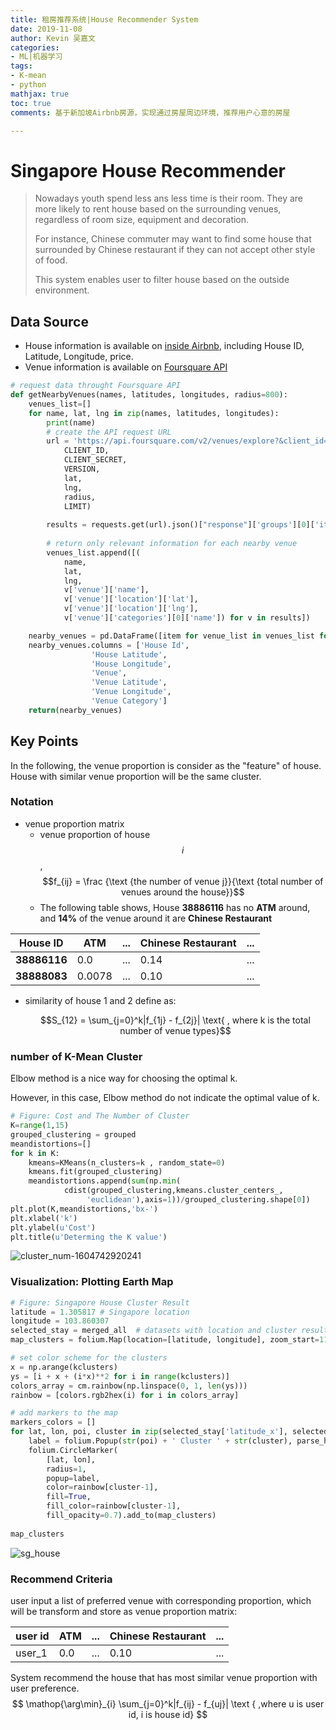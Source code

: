 ```yaml
---
title: 租房推荐系统|House Recommender System
date: 2019-11-08
author: Kevin 吴嘉文
categories:
- ML|机器学习
tags:
- K-mean
- python
mathjax: true
toc: true
comments: 基于新加坡Airbnb房源，实现通过房屋周边环境，推荐用户心意的房屋

---
```



# Singapore House Recommender


> Nowadays youth spend less ans less time is their room. They are more likely to rent house based on the surrounding venues, regardless of room size, equipment and decoration.
>
> For instance, Chinese commuter may want to find some house that surrounded by Chinese restaurant if they can not accept other style of food.
>
> This system enables user to filter house based on the outside environment.

<!--more-->

## Data Source

+ House information is available on [inside Airbnb](http://insideairbnb.com/), including House ID, Latitude, Longitude, price.
+ Venue information is available on [Foursquare API](https://developer.foursquare.com/) 

```python
# request data throught Foursquare API
def getNearbyVenues(names, latitudes, longitudes, radius=800):    
    venues_list=[]
    for name, lat, lng in zip(names, latitudes, longitudes):
        print(name)
        # create the API request URL
        url = 'https://api.foursquare.com/v2/venues/explore?&client_id={}&client_secret={}&v={}&ll={},{}&radius={}&limit={}'.format(
            CLIENT_ID, 
            CLIENT_SECRET, 
            VERSION, 
            lat, 
            lng, 
            radius, 
            LIMIT)
            
        results = requests.get(url).json()["response"]['groups'][0]['items']
        
        # return only relevant information for each nearby venue
        venues_list.append([(
            name, 
            lat, 
            lng, 
            v['venue']['name'], 
            v['venue']['location']['lat'], 
            v['venue']['location']['lng'],  
            v['venue']['categories'][0]['name']) for v in results])

    nearby_venues = pd.DataFrame([item for venue_list in venues_list for item in venue_list])
    nearby_venues.columns = ['House Id', 
                  'House Latitude', 
                  'House Longitude', 
                  'Venue', 
                  'Venue Latitude', 
                  'Venue Longitude', 
                  'Venue Category']
    return(nearby_venues)
```

## Key Points

In the following, the venue proportion is consider as the "feature" of house. House with similar venue proportion will be the same cluster.

### Notation

+ venue proportion matrix
  + venue proportion of house $$i$$ ,$$f_{ij} = \frac {\text {the number of venue j}}{\text {total number of venues around the house}}$$ 
  + The following table shows, House **38886116** has no **ATM** around, and **14%** of the venue around it are **Chinese Restaurant**

| House ID     | ATM    | ...  | Chinese Restaurant | ...  |
| ------------ | ------ | ---- | ------------------ | ---- |
| **38886116** | 0.0    | ...  | 0.14               | ...  |
| **38888083** | 0.0078 | ...  | 0.10               | ...  |

+ similarity of house 1 and 2 define as:

  $$S_{12} = \sum_{j=0}^k|f_{1j} - f_{2j}| \text{ , where k is the total number of venue types}$$


### number of K-Mean Cluster


Elbow method is a nice way for choosing the optimal k. 

However, in this case, Elbow method do not indicate the optimal value of k. 

```python
# Figure: Cost and The Number of Cluster
K=range(1,15)
grouped_clustering = grouped
meandistortions=[]
for k in K:
    kmeans=KMeans(n_clusters=k , random_state=0)
    kmeans.fit(grouped_clustering)
    meandistortions.append(sum(np.min(
            cdist(grouped_clustering,kmeans.cluster_centers_,
                 'euclidean'),axis=1))/grouped_clustering.shape[0])
plt.plot(K,meandistortions,'bx-')
plt.xlabel('k')
plt.ylabel(u'Cost')
plt.title(u'Determing the K value')
```
![cluster_num-1604742920241](/img/SingaporeHouseRecommender/cluster_num-1604742920241.png)



### Visualization: Plotting Earth Map

```python
# Figure: Singapore House Cluster Result
latitude = 1.305817 # Singapore location
longitude = 103.860307
selected_stay = merged_all  # datasets with location and cluster result
map_clusters = folium.Map(location=[latitude, longitude], zoom_start=11)

# set color scheme for the clusters
x = np.arange(kclusters)
ys = [i + x + (i*x)**2 for i in range(kclusters)]
colors_array = cm.rainbow(np.linspace(0, 1, len(ys)))
rainbow = [colors.rgb2hex(i) for i in colors_array]

# add markers to the map
markers_colors = []
for lat, lon, poi, cluster in zip(selected_stay['latitude_x'], selected_stay['longitude_x'], selected_stay['id'], selected_stay['Cluster Labels']):
    label = folium.Popup(str(poi) + ' Cluster ' + str(cluster), parse_html=True)
    folium.CircleMarker(
        [lat, lon],
        radius=1,
        popup=label,
        color=rainbow[cluster-1],
        fill=True,
        fill_color=rainbow[cluster-1],
        fill_opacity=0.7).add_to(map_clusters)
       
map_clusters
```


![sg_house](/img/SingaporeHouseRecommender/sg_house.png)

### Recommend Criteria

user input a list of preferred venue with corresponding proportion, which will be transform and store as venue proportion matrix:

| user id | ATM  | ...  | Chinese Restaurant | ...  |
| ------- | ---- | ---- | ------------------ | ---- |
| user_1  | 0.0  | ...  | 0.10               | ...  |

System recommend the house that has most similar venue proportion with user preference.
$$
\mathop{\arg\min}_{i} \sum_{j=0}^k|f_{ij} - f_{uj}|  \text { ,where u is user id, i is house id}
$$


